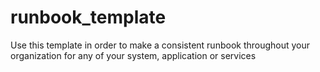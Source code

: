 # runbook_template
Use this template in order to make a consistent runbook throughout your organization for any of your system, application or services
